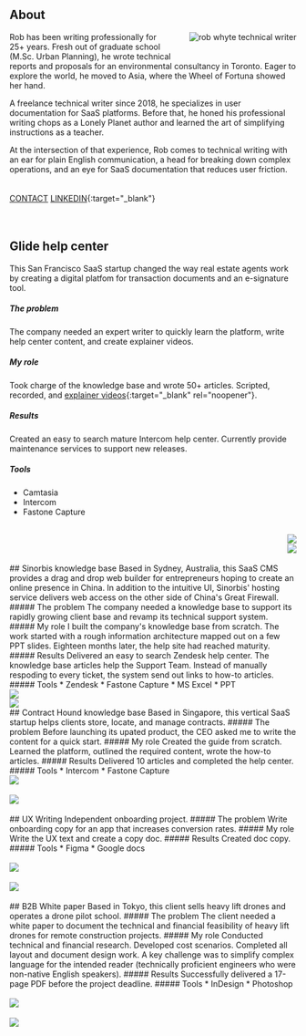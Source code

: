 ## About
<img id="img" style="float:right; padding-left:30px; padding-bottom:30px;" src="rob-whyte.jpg" alt="rob whyte technical writer" class="responsive-a" >  Rob has been writing professionally for 25+ years. Fresh out of graduate school (M.Sc. Urban Planning), he wrote technical reports and proposals for an environmental consultancy in Toronto. Eager to explore the world, he moved to Asia, where the Wheel of Fortuna showed her hand.

A freelance technical writer since 2018, he specializes in user documentation for SaaS platforms. Before that, he honed his professional writing chops as a Lonely Planet author and learned the art of simplifying instructions as a teacher. 

At the intersection of that experience, Rob comes to technical writing with an ear for plain English communication, a head for breaking down complex operations, and an eye for SaaS documentation that reduces user friction.  
 <br />  
 [CONTACT](mailto:robbusan@yahoo.com)     <a href="https://www.linkedin.com/in/robwhyte/">LINKEDIN</a>{:target="_blank"}
 <br />  
  <br />  
## Glide help center
This San Francisco SaaS startup changed the way real estate agents work by creating a digital platfom for transaction documents and an e-signature tool.
##### The problem
The company needed an expert writer to quickly learn the platform, write help center content, and create explainer videos.
##### My role
Took charge of the knowledge base and wrote 50+ articles. Scripted, recorded, and [explainer videos](https://help.glide.com/en/articles/5026910-how-to-create-an-offer-package){:target="_blank" rel="noopener"}.
##### Results
Created an easy to search mature Intercom help center. Currently provide maintenance services to support new releases.
##### Tools
* Camtasia
* Intercom
* Fastone Capture
<br />  
<img style="float:right;" src="images/glide-rob-whyte-1.png" class="responsive"/>
<br>  
<img style="float:right;" src="images/glide-rob-whyte-2.png" class="responsive"/>  
<br />  
<br />   
## Sinorbis knowledge base
Based in Sydney, Australia, this SaaS CMS provides a drag and drop web builder for entrepreneurs hoping to create an online presence in China. In addition to the intuitive UI, Sinorbis' hosting service delivers web access on the other side of China's Great Firewall.
<br>
##### The problem
The company needed a knowledge base to support its rapidly growing client base and revamp its technical support system.
<br>
##### My role
I built the company's knowledge base from scratch. The work started with a rough information architecture mapped out on a few PPT slides. Eighteen months later, the help site had reached maturity.
<br>
##### Results
Delivered an easy to search Zendesk help center. The knowledge base articles help the Support Team. Instead of manually respoding to every ticket, the system send out links to how-to articles.
<br>
##### Tools
* Zendesk
* Fastone Capture
* MS Excel
* PPT
<br />  
<img style="align:left;" src="images/sinorbis-rob-whyte-1.png" class="responsive"/>
<br>
<img style="align:left;" src="images/sinorbis-rob-whyte-2.png" class="responsive"/>  
<br />  
## Contract Hound knowledge base
Based in Singapore, this vertical SaaS startup helps clients store, locate, and manage contracts.
##### The problem
Before launching its upated product, the CEO asked me to write the content for a quick start.
##### My role
Created the guide from scratch. Learned the platform, outlined the required content, wrote the how-to articles.
##### Results
Delivered 10 articles and completed the help center.
##### Tools
* Intercom
* Fastone Capture
<br>
<img style="float:left;" src="images/hound-rob-whyte-1.png" class="responsive"/>
<br>
<br> 
<img style="float:left;" src="images/hound-rob-whyte-2.png" class="responsive"/>
<br />  
<br />   
## UX Writing
Independent onboarding project.
##### The problem
Write onboarding copy for an app that increases conversion rates.
##### My role
Write the UX text and create a copy doc.
##### Results
Created doc copy.
##### Tools
* Figma
* Google docs
<br>
<br>
<img style="float:left;" src="images/ux-rob-whyte-1.png" class="responsive"/>
<br><br> 
<img style="float:left;" src="images/ux-rob-whyte-2.png" class="responsive"/>  
<br />  
<br />   
## B2B White paper
Based in Tokyo, this client sells heavy lift drones and operates a drone pilot school.
##### The problem
The client needed a white paper to document the technical and financial feasibility of heavy lift drones for remote construction projects.
##### My role
Conducted technical and financial research. Developed cost scenarios. Completed all layout and document design work. A key challenge was to simplify complex language for the intended reader (technically proficient engineers who were non-native English speakers).
##### Results
Successfully delivered a 17-page PDF before the project deadline. 
##### Tools
* InDesign
* Photoshop
<br>
<br>
<img style="float:left;" src="images/drone-rob-whyte-1.png" class="responsive"/>
<br><br> 
<img style="float:left;" src="images/drone-rob-whyte-2.png" class="responsive"/>
